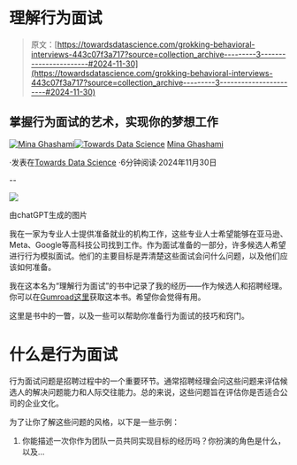 # 理解行为面试

> 原文：[https://towardsdatascience.com/grokking-behavioral-interviews-443c07f3a717?source=collection_archive---------3-----------------------#2024-11-30](https://towardsdatascience.com/grokking-behavioral-interviews-443c07f3a717?source=collection_archive---------3-----------------------#2024-11-30)

## 掌握行为面试的艺术，实现你的梦想工作

[](https://medium.com/@mina.ghashami?source=post_page---byline--443c07f3a717--------------------------------)[![Mina Ghashami](../Images/745f53b94f5667a485299b49913c7a21.png)](https://medium.com/@mina.ghashami?source=post_page---byline--443c07f3a717--------------------------------)[](https://towardsdatascience.com/?source=post_page---byline--443c07f3a717--------------------------------)[![Towards Data Science](../Images/a6ff2676ffcc0c7aad8aaf1d79379785.png)](https://towardsdatascience.com/?source=post_page---byline--443c07f3a717--------------------------------) [Mina Ghashami](https://medium.com/@mina.ghashami?source=post_page---byline--443c07f3a717--------------------------------)

·发表在[Towards Data Science](https://towardsdatascience.com/?source=post_page---byline--443c07f3a717--------------------------------) ·6分钟阅读·2024年11月30日

--

![](../Images/c567a1d813835cb668248b930f80958e.png)

由chatGPT生成的图片

我在一家为专业人士提供准备就业的机构工作，这些专业人士希望能够在亚马逊、Meta、Google等高科技公司找到工作。作为面试准备的一部分，许多候选人希望进行行为模拟面试。他们的主要目标是弄清楚这些面试会问什么问题，以及他们应该如何准备。

我在这本名为“理解行为面试”的书中记录了我的经历——作为候选人和招聘经理。你可以在[Gumroad这里](https://minaquest.gumroad.com/l/behavioralinterviews)获取这本书。希望你会觉得有用。

这里是书中的一瞥，以及一些可以帮助你准备行为面试的技巧和窍门。

# 什么是行为面试

行为面试问题是招聘过程中的一个重要环节。通常招聘经理会问这些问题来评估候选人的解决问题能力和人际交往能力。总的来说，这些问题旨在评估你是否适合公司的企业文化。

为了让你了解这些问题的风格，以下是一些示例：

1.  你能描述一次你作为团队一员共同实现目标的经历吗？你扮演的角色是什么，以及…
